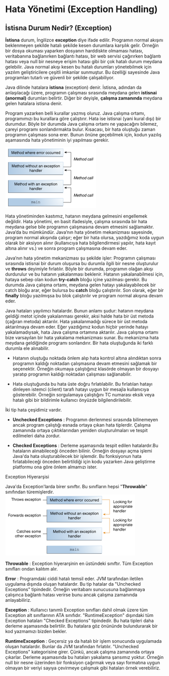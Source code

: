 # Hata Yönetimi (Exception Handling)

## İstisna Durum Nedir? (Exception)

**İstisna** durum, İngilizce **exception** diye ifade edilir. Programın normal akışını beklenmeyen şekilde hatalı şekilde kesen durumlara karşılık gelir. Örneğin bir dosya okuması yaparken dosyanın harddiskte olmaması hatası, veritabanına bağlanırken bağlantı hatası, bir web servisi çağırırken bağlantı hatası veya null bir nesneye erişim hatası gibi bir çok hatalı durum meydana gelebilir. Java normal akışı kesen bu hatalı durumları yönetebilmek için yazılım geliştiricilere çeşitli imkanlar sunmuştur. Bu özelliği sayesinde Java programları tutarlı ve güvenli bir şekilde çalışabiliyor.

Java dilinde hatalara **istisna** (exception) denir. İstisna, adından da anlaşılacağı üzere, programın çalışması sırasında meydana gelen **istisnai (anormal)** durumları belirtir. Diğer bir deyişle, **çalışma zamanında** meydana gelen hatalara istisna denir.

Program yazarken belli kurallar yazmış oluruz. Java çalışma ortamı, programımızı bu kurallara göre çalıştırır. Hata ise istisnai (yani kural dışı) bir durumdur. Böyle bir durumda Java çalışma ortamı ne yapacağını bilemez, çareyi programı sonlandırmakta bulur. Kısacası, bir hata oluştuğu zaman programın çalışması sona erer. Bunun önüne geçebilmek için, kodun yazılış aşamasında hata yönetiminin iyi yapılması gerekir.

![](https://raw.githubusercontent.com/Kodluyoruz/taskforce/main/java102/exception/figures/exceptions-callstack.png)

Hata yönetiminden kastımız, hatanın meydana gelmesini engellemek değildir. Hata yönetimi, en basit ifadesiyle, çalışma sırasında bir hata meydana gelse bile programın çalışmasına devam etmesini sağlamaktır. Java’da bu mümkündür. Java’nın hata yönetim mekanizması sayesinde, program normal akışında çalışır; eğer bir hata olursa, yazdığımız koda uygun olarak bir aksiyon alınır (kullanıcıya hata bilgilendirmesi yapılır, hata kayıt altına alınır vs.) ve sonra program çalışmasına devam eder.

Java’nın hata yönetim mekanizması şu şekilde işler: Programın çalışması sırasında istisnai bir durum oluşursa bu durumla ilgili bir nesne oluşturulur ve **throws** deyimiyle fırlatılır. Böyle bir durumda, programın olağan akışı durdurulur ve bu hatanın yakalanması beklenir. Hatanın yakalanabilmesi için, hataya sebep olan kodun **try-catch** bloğu içine yazılması gerekir. Bu durumda Java çalışma ortamı, meydana gelen hatayı yakalayabilecek bir catch bloğu arar, eğer bulursa bu **catch** bloğu çalıştırılır. Son olarak, eğer bir **finally** bloğu yazılmışsa bu blok çalıştırılır ve program normal akışına devam eder.

Java hataları yayılımcı hatalardır. Bunun anlamı şudur: hatanın meydana geldiği metot içinde yakalanması gerekir, aksi halde hata bir üst metoda (çağıran metoda) aktarılır. Hata yakalanmadığı sürece bir üst metoda aktarılmaya devam eder. Eğer yazdığımız kodun hiçbir yerinde hatayı yakalamadıysak, hata Java çalışma ortamına aktarılır. Java çalışma ortamı bize varsayılan bir hata yakalama mekanizması sunar. Bu mekanizma hata meydana geldiğinde programı sonlandırır. Bir hata oluştuğunda iki farklı durumla ele alınabilir.

- Hatanın oluştuğu noktada önlem alıp hata kontrol altına alındıktan sonra programın kaldığı noktadan çalışmasına devam etmesini sağlamak bir seçenektir. Örneğin okumaya çalıştığınız klasörde olmayan bir dosyayı yaratıp programın kaldığı noktadan çalışması sağlanabilir.

- Hata oluştuğunda bu hata üste doğru fırlatılabilir. Bu fırlatılan hatayı dinleyen istemci (client) tarafı hatayı uygun bir mesajla kullanıcıya gösterebilir. Örneğin sorgulamaya çalıştığını TC numarası eksik veya hatalı gibi bir bildirimle kullanıcı önyüzde bilgilendirilebilir.

İki tip hata çeşidimiz vardır.

- **Unchecked Exceptions** : Programın derlenmesi sırasında bilinemeyen ancak program çalıştığı esnada ortaya çıkan hata tiplerdir. Çalışma zamanında ortaya çıktıklarından yeniden oluşturulmaları ve tespit edilmeleri daha zordur.

- **Checked Exceptions** : Derleme aşamasında tespit edilen hatalardır.Bu hataların alınabileceği önceden bilinir. Örneğin dosyayı açma işlemi Java'da hata oluşturabilecek bir işlemdir. Bu fonksiyonun hata fırlatabileceği önceden belirtildiği için kodu yazarken Java geliştirme platformu ona göre önlem almamızı ister.

Exception Hiyerarşisi

Java'da Exception'larda birer sınıftır. Bu sınıfların hepsi "**Throwable**" sınıfından türemişlerdir.
![](https://raw.githubusercontent.com/Kodluyoruz/taskforce/main/java102/exception/figures/exceptions-errorOccurs.gif)

**Throwable** : Exception hiyerarşinin en üstündeki sınıftır. Tüm Exception sınıfları ondan kalıtım alır.

**Error** : Programdaki ciddi hatalı temsil eder. JVM tarafından iletilen uygulama dışında oluşan hatalardır. Bu tip hatalar da "Unchecked Exceptions" tipindedir. Örneğin veritabanı sunucusuna bağlanmaya çalışınca bağlantı hatası verirse bunu ancak çalışma zamanında anlayabiliriz.

**Exception** : Kullanıcı tanımlı Exception sınıfları dahil olmak üzere tüm Exception alt sınıflarının ATA sınıfıdır. "RuntimeException" dışındaki tüm Exception hataları "Checked Exceptions" tipindedir. Bu hata tipleri daha derleme aşamasında belirtilir. Bu hatalara göz önününde bulundurarak bir kod yazmamızı bizden bekler.

**RuntimeException** : Geçersiz ya da hatalı bir işlem sonucunda uygulamada oluşan hatalardır. Bunlar da JVM tarafından fırlatılır. "Unchecked Exceptions" kategorisine girer. Çünkü, ancak çalışma zamanında ortaya çıkarlar. Derleme aşamasında bu hataları yakalama şansımız yoktur. Örneğin null bir nesne üzerinden bir fonksiyon çağırmak veya sayı formatına uygun olmayan bir veriyi sayıya çevirmeye çalışmak gibi hataları örnek verebiliriz.